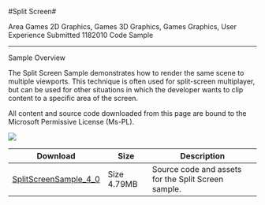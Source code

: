 #Split Screen#

Area
Games 2D Graphics, Games 3D Graphics, Games Graphics, User Experience
Submitted
1182010
Code Sample

---

Sample Overview

The Split Screen Sample demonstrates how to render the same scene to multiple viewports. This technique is often used for split-screen multiplayer, but can be used for other situations in which the developer wants to clip content to a specific area of the screen.


All content and source code downloaded from this page are bound to the Microsoft Permissive License (Ms-PL).

![](https://github.com/simondarksidej/XNAGameStudio/blob/master/Images/splitscreen.png?raw=true)
 

 
Download | Size | Description
---|---|---|
[SplitScreenSample_4_0](https://github.com/simondarksidej/XNAGameStudio/tree/master/Samples/SplitScreenSample_4_0) | Size 4.79MB | Source code and assets for the Split Screen sample.